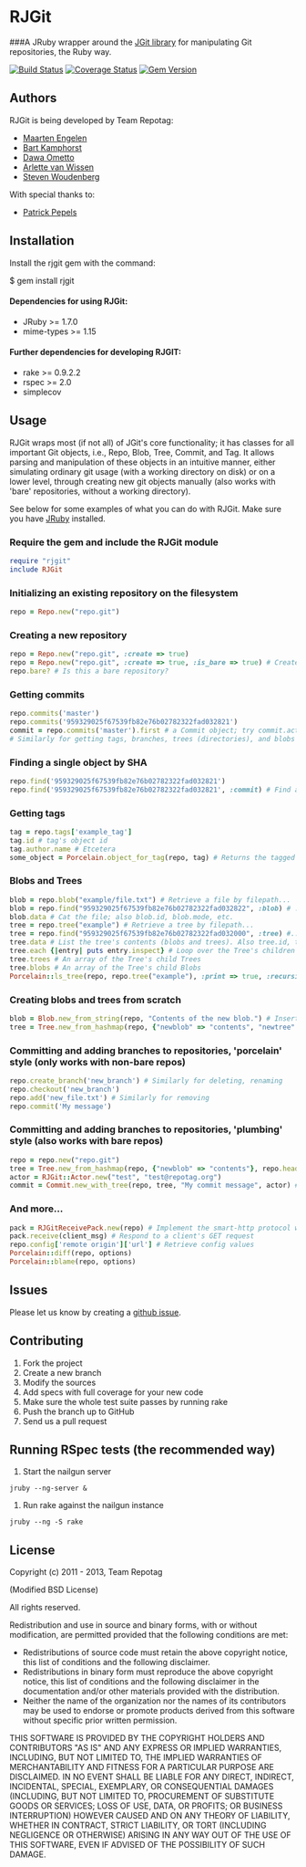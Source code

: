 RJGit
=====

###A JRuby wrapper around the [JGit library](https://github.com/eclipse/jgit) for manipulating Git repositories, the Ruby way.

[![Build Status](https://travis-ci.org/repotag/rjgit.png)](https://travis-ci.org/repotag/rjgit)
[![Coverage Status](https://coveralls.io/repos/repotag/rjgit/badge.png?branch=master)](https://coveralls.io/r/repotag/rjgit)
[![Gem Version](https://badge.fury.io/rb/rjgit.png)](http://badge.fury.io/rb/rjgit)

Authors
-------

RJGit is being developed by Team Repotag:

- [Maarten Engelen](https://github.com/maarten)
- [Bart Kamphorst](https://github.com/bartkamphorst)
- [Dawa Ometto](https://github.com/dometto)
- [Arlette van Wissen](https://github.com/arlettevanwissen)
- [Steven Woudenberg](https://github.com/stevenwoudenberg)

With special thanks to:
- [Patrick Pepels](https://github.com/bluedread)

Installation
------------
Install the rjgit gem with the command:

$ gem install rjgit

#### Dependencies for using RJGit:
- JRuby >= 1.7.0
- mime-types >= 1.15

#### Further dependencies for developing RJGIT:
- rake >= 0.9.2.2
- rspec >= 2.0
- simplecov

Usage
-----
RJGit wraps most (if not all) of JGit's core functionality; it has classes for all important Git objects, i.e., Repo, Blob, Tree, Commit, and Tag. It allows parsing and manipulation of these objects in an intuitive manner, either simulating ordinary git usage (with a working directory on disk) or on a lower level, through creating new git objects manually (also works with 'bare' repositories, without a working directory).

See below for some examples of what you can do with RJGit. Make sure you have [JRuby](http://jruby.org/) installed.

### Require the gem and include the RJGit module

```ruby
require "rjgit"
include RJGit
```

### Initializing an existing repository on the filesystem

```ruby
repo = Repo.new("repo.git")
```

### Creating a new repository

```ruby
repo = Repo.new("repo.git", :create => true)
repo = Repo.new("repo.git", :create => true, :is_bare => true) # Create a 'bare' git repo.
repo.bare? # Is this a bare repository?
```

### Getting commits
```ruby
repo.commits('master')
repo.commits('959329025f67539fb82e76b02782322fad032821')
commit = repo.commits('master').first # a Commit object; try commit.actor, commit.id, etc.
# Similarly for getting tags, branches, trees (directories), and blobs (files).
```

### Finding a single object by SHA
```ruby
repo.find('959329025f67539fb82e76b02782322fad032821')
repo.find('959329025f67539fb82e76b02782322fad032821', :commit) # Find a specific :commit, :blob, :tree, or :tag
```

### Getting tags
```ruby
tag = repo.tags['example_tag']
tag.id # tag's object id
tag.author.name # Etcetera
some_object = Porcelain.object_for_tag(repo, tag) # Returns the tagged object; e.g. a Commit
```

### Blobs and Trees
```ruby
blob = repo.blob("example/file.txt") # Retrieve a file by filepath...
blob = repo.find("959329025f67539fb82e76b02782322fad032822", :blob) # ...or by SHA
blob.data # Cat the file; also blob.id, blob.mode, etc.
tree = repo.tree("example") # Retrieve a tree by filepath...
tree = repo.find("959329025f67539fb82e76b02782322fad032000", :tree) #...or by SHA
tree.data # List the tree's contents (blobs and trees). Also tree.id, tree.mode, etc.
tree.each {|entry| puts entry.inspect} # Loop over the Tree's children (Blobs and Trees)
tree.trees # An array of the Tree's child Trees
tree.blobs # An array of the Tree's child Blobs
Porcelain::ls_tree(repo, repo.tree("example"), :print => true, :recursive => true, :branch => 'mybranch') # Outputs the Tree's contents to $stdout. Faster for recursive listing than Tree#each. Passing nil as the second argument lists the entire repository. Branch defaults to HEAD.
```

### Creating blobs and trees from scratch
```ruby
blob = Blob.new_from_string(repo, "Contents of the new blob.") # Inserts the blob into the repository, returns an RJGit::Blob
tree = Tree.new_from_hashmap(repo, {"newblob" => "contents", "newtree" => { "otherblob" => "this blob is contained in the tree 'newtree'" } } ) # Constructs the tree and its children based on the hashmap and inserts it into the repository, returning an RJGit::Tree. Tree.new_from_hashmap takes an RJGit::Tree as an optional third argument, in which case the new tree will consist of the children of that Tree *plus* the contents of the hashmap.
```

### Committing and adding branches to repositories, 'porcelain' style (only works with non-bare repos)
```ruby
repo.create_branch('new_branch') # Similarly for deleting, renaming
repo.checkout('new_branch')
repo.add('new_file.txt') # Similarly for removing
repo.commit('My message')
```

### Committing and adding branches to repositories, 'plumbing' style (also works with bare repos)
```ruby
repo = repo.new("repo.git")
tree = Tree.new_from_hashmap(repo, {"newblob" => "contents"}, repo.head.tree ) # As above, use the current head commit's tree as a starting point and add "newblob"
actor = RJGit::Actor.new("test", "test@repotag.org")
commit = Commit.new_with_tree(repo, tree, "My commit message", actor) # Create a new commit with tree as base tree
```

### And more...
```ruby
pack = RJGitReceivePack.new(repo) # Implement the smart-http protocol with RJGitReceivePack and RJGitUploadPack
pack.receive(client_msg) # Respond to a client's GET request
repo.config['remote origin']['url'] # Retrieve config values
Porcelain::diff(repo, options)
Porcelain::blame(repo, options)
```

Issues
---------------
Please let us know by creating a [github issue](https://github.com/repotag/rjgit/issues).

Contributing
---------------


1. Fork the project
1. Create a new branch
1. Modify the sources
1. Add specs with full coverage for your new code
1. Make sure the whole test suite passes by running rake
1. Push the branch up to GitHub
1. Send us a pull request

Running RSpec tests (the recommended way)
---------------

1. Start the nailgun server
```
jruby --ng-server &
```
1. Run rake against the nailgun instance
```
jruby --ng -S rake
```

License
-------
Copyright (c) 2011 - 2013, Team Repotag

(Modified BSD License)

All rights reserved.

Redistribution and use in source and binary forms, with or without
modification, are permitted provided that the following conditions are met:

* Redistributions of source code must retain the above copyright
  notice, this list of conditions and the following disclaimer.
* Redistributions in binary form must reproduce the above copyright
  notice, this list of conditions and the following disclaimer in the
  documentation and/or other materials provided with the distribution.
* Neither the name of the organization nor the
  names of its contributors may be used to endorse or promote products
  derived from this software without specific prior written permission.

THIS SOFTWARE IS PROVIDED BY THE COPYRIGHT HOLDERS AND CONTRIBUTORS "AS IS" AND
ANY EXPRESS OR IMPLIED WARRANTIES, INCLUDING, BUT NOT LIMITED TO, THE IMPLIED
WARRANTIES OF MERCHANTABILITY AND FITNESS FOR A PARTICULAR PURPOSE ARE
DISCLAIMED. IN NO EVENT SHALL <COPYRIGHT HOLDER> BE LIABLE FOR ANY
DIRECT, INDIRECT, INCIDENTAL, SPECIAL, EXEMPLARY, OR CONSEQUENTIAL DAMAGES
(INCLUDING, BUT NOT LIMITED TO, PROCUREMENT OF SUBSTITUTE GOODS OR SERVICES;
LOSS OF USE, DATA, OR PROFITS; OR BUSINESS INTERRUPTION) HOWEVER CAUSED AND
ON ANY THEORY OF LIABILITY, WHETHER IN CONTRACT, STRICT LIABILITY, OR TORT
(INCLUDING NEGLIGENCE OR OTHERWISE) ARISING IN ANY WAY OUT OF THE USE OF THIS
SOFTWARE, EVEN IF ADVISED OF THE POSSIBILITY OF SUCH DAMAGE.
